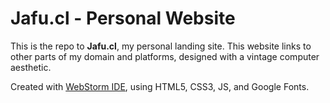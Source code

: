 # Jafu.cl - Personal Website

This is the repo to **Jafu.cl**, my personal landing site. This website links to other parts of my domain and platforms, designed with a vintage computer aesthetic.

Created with [WebStorm IDE](https://www.jetbrains.com/webstorm/), using HTML5, CSS3, JS, and Google Fonts.

